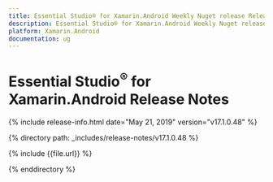 ```yaml
---
title: Essential Studio® for Xamarin.Android Weekly Nuget release Release Notes  
description: Essential Studio® for Xamarin.Android Weekly Nuget release Release Notes  
platform: Xamarin.Android
documentation: ug
---
```


# Essential Studio<sup>®</sup> for Xamarin.Android  Release Notes  

{% include release-info.html date="May 21, 2019"  version="v17.1.0.48" %} 


{% directory path: _includes/release-notes/v17.1.0.48 %}

{% include {{file.url}} %}

{% enddirectory %}